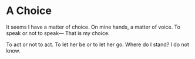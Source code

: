 # A Choice

It seems I have a matter of choice.
On mine hands, a matter of voice.
To speak or not to speak—
That is my choice.

To act or not to act.
To let her be or to let her go.
Where do I stand?
I do not know.
